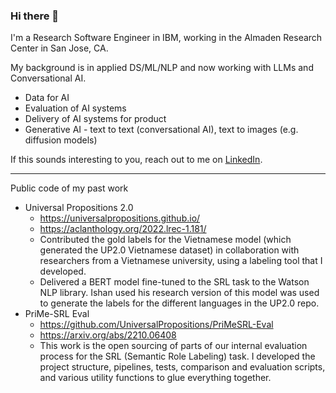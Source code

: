 ### Hi there 👋

I'm a Research Software Engineer in IBM, working in the Almaden Research Center in San Jose, CA.

My background is in applied DS/ML/NLP and now working with LLMs and Conversational AI.

- Data for AI
- Evaluation of AI systems
- Delivery of AI systems for product
- Generative AI - text to text (conversational AI), text to images (e.g. diffusion models)

If this sounds interesting to you, reach out to me on [LinkedIn](https://www.linkedin.com/in/kndtran/).

---

Public code of my past work
-  Universal Propositions 2.0
   - https://universalpropositions.github.io/
   - https://aclanthology.org/2022.lrec-1.181/
   - Contributed the gold labels for the Vietnamese model (which generated the UP2.0 Vietnamese dataset) in collaboration with researchers from a Vietnamese university, using a labeling tool that I developed.
   - Delivered a BERT model fine-tuned to the SRL task to the Watson NLP library. Ishan used his research version of this model was used to generate the labels for the different languages in the UP2.0 repo.
- PriMe-SRL Eval
   - https://github.com/UniversalPropositions/PriMeSRL-Eval
   - https://arxiv.org/abs/2210.06408
   - This work is the open sourcing of parts of our internal evaluation process for the SRL (Semantic Role Labeling) task. I developed the project structure, pipelines, tests, comparison and evaluation scripts, and various utility functions to glue everything together.


<!--
**kndtran/kndtran** is a ✨ _special_ ✨ repository because its `README.md` (this file) appears on your GitHub profile.

Here are some ideas to get you started:

- 🔭 I’m currently working on ...
- 🌱 I’m currently learning ...
- 👯 I’m looking to collaborate on ...
- 🤔 I’m looking for help with ...
- 💬 Ask me about ...
- 📫 How to reach me: ...
- 😄 Pronouns: ...
- ⚡ Fun fact: ...
-->
